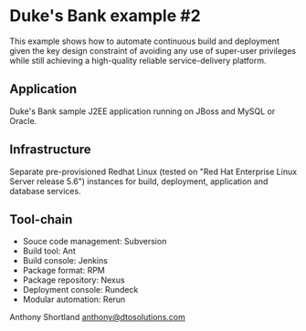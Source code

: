 Duke's Bank example #2
======================

This example shows how to automate continuous build and deployment given the key design constraint of avoiding any use of super-user privileges while still achieving a high-quality reliable service-delivery platform.

Application
-----------
 
Duke's Bank sample J2EE application running on JBoss and MySQL or Oracle.

Infrastructure
--------------

Separate pre-provisioned Redhat Linux (tested on "Red Hat Enterprise Linux Server release 5.6") instances for build, deployment, application and database services.

Tool-chain
----------

* Souce code management: Subversion
* Build tool: Ant
* Build console: Jenkins
* Package format: RPM
* Package repository: Nexus
* Deployment console: Rundeck
* Modular automation: Rerun

Anthony Shortland
anthony@dtosolutions.com
